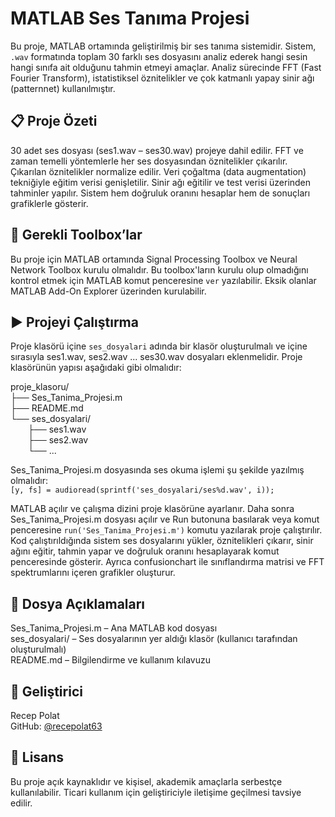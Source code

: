 # MATLAB Ses Tanıma Projesi

Bu proje, MATLAB ortamında geliştirilmiş bir ses tanıma sistemidir. Sistem, `.wav` formatında toplam 30 farklı ses dosyasını analiz ederek hangi sesin hangi sınıfa ait olduğunu tahmin etmeyi amaçlar. Analiz sürecinde FFT (Fast Fourier Transform), istatistiksel öznitelikler ve çok katmanlı yapay sinir ağı (patternnet) kullanılmıştır.

## 📋 Proje Özeti

30 adet ses dosyası (ses1.wav – ses30.wav) projeye dahil edilir. FFT ve zaman temelli yöntemlerle her ses dosyasından öznitelikler çıkarılır. Çıkarılan öznitelikler normalize edilir. Veri çoğaltma (data augmentation) tekniğiyle eğitim verisi genişletilir. Sinir ağı eğitilir ve test verisi üzerinden tahminler yapılır. Sistem hem doğruluk oranını hesaplar hem de sonuçları grafiklerle gösterir.

## 🧰 Gerekli Toolbox’lar

Bu proje için MATLAB ortamında Signal Processing Toolbox ve Neural Network Toolbox kurulu olmalıdır. Bu toolbox'ların kurulu olup olmadığını kontrol etmek için MATLAB komut penceresine `ver` yazılabilir. Eksik olanlar MATLAB Add-On Explorer üzerinden kurulabilir.

## ▶️ Projeyi Çalıştırma

Proje klasörü içine `ses_dosyalari` adında bir klasör oluşturulmalı ve içine sırasıyla ses1.wav, ses2.wav ... ses30.wav dosyaları eklenmelidir. Proje klasörünün yapısı aşağıdaki gibi olmalıdır:

proje_klasoru/  
├── Ses_Tanima_Projesi.m  
├── README.md  
└── ses_dosyalari/  
  ├── ses1.wav  
  ├── ses2.wav  
  └── ...  

Ses_Tanima_Projesi.m dosyasında ses okuma işlemi şu şekilde yazılmış olmalıdır:  
`[y, fs] = audioread(sprintf('ses_dosyalari/ses%d.wav', i));`

MATLAB açılır ve çalışma dizini proje klasörüne ayarlanır. Daha sonra Ses_Tanima_Projesi.m dosyası açılır ve Run butonuna basılarak veya komut penceresine `run('Ses_Tanima_Projesi.m')` komutu yazılarak proje çalıştırılır. Kod çalıştırıldığında sistem ses dosyalarını yükler, öznitelikleri çıkarır, sinir ağını eğitir, tahmin yapar ve doğruluk oranını hesaplayarak komut penceresinde gösterir. Ayrıca confusionchart ile sınıflandırma matrisi ve FFT spektrumlarını içeren grafikler oluşturur.

## 📂 Dosya Açıklamaları

Ses_Tanima_Projesi.m – Ana MATLAB kod dosyası  
ses_dosyalari/ – Ses dosyalarının yer aldığı klasör (kullanıcı tarafından oluşturulmalı)  
README.md – Bilgilendirme ve kullanım kılavuzu

## 👤 Geliştirici

Recep Polat  
GitHub: [@recepolat63](https://github.com/recepolat63)

## 📝 Lisans

Bu proje açık kaynaklıdır ve kişisel, akademik amaçlarla serbestçe kullanılabilir. Ticari kullanım için geliştiriciyle iletişime geçilmesi tavsiye edilir.
